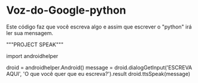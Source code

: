 # Voz-do-Google-python
Este código faz que você escreva algo e assim que escrever  o "python" irá ler sua mensagem.

"""PROJECT SPEAK"""

import androidhelper

droid = androidhelper.Android()
message = droid.dialogGetInput('ESCREVA AQUI', 'O que você quer que eu escreva?').result
droid.ttsSpeak(message)
